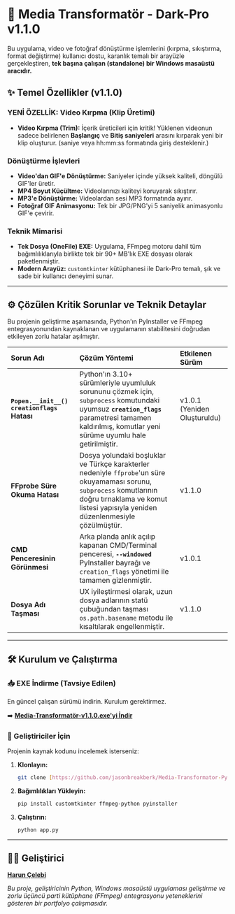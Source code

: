 # 🚀 Media Transformatör - Dark-Pro v1.1.0

Bu uygulama, video ve fotoğraf dönüştürme işlemlerini (kırpma, sıkıştırma, format değiştirme) kullanıcı dostu, karanlık temalı bir arayüzle gerçekleştiren, **tek başına çalışan (standalone) bir Windows masaüstü aracıdır.**

## ✨ Temel Özellikler (v1.1.0)

### YENİ ÖZELLİK: Video Kırpma (Klip Üretimi)
* **Video Kırpma (Trim):** İçerik üreticileri için kritik! Yüklenen videonun sadece belirlenen **Başlangıç** ve **Bitiş saniyeleri** arasını kırparak yeni bir klip oluşturur. (saniye veya hh:mm:ss formatında giriş desteklenir.)

### Dönüştürme İşlevleri
* **Video'dan GIF'e Dönüştürme:** Saniyeler içinde yüksek kaliteli, döngülü GIF'ler üretir.
* **MP4 Boyut Küçültme:** Videolarınızı kaliteyi koruyarak sıkıştırır.
* **MP3'e Dönüştürme:** Videolardan sesi MP3 formatında ayırır.
* **Fotoğraf GIF Animasyonu:** Tek bir JPG/PNG'yi 5 saniyelik animasyonlu GIF'e çevirir.

### Teknik Mimarisi
* **Tek Dosya (OneFile) EXE:** Uygulama, FFmpeg motoru dahil tüm bağımlılıklarıyla birlikte tek bir 90+ MB'lık EXE dosyası olarak paketlenmiştir.
* **Modern Arayüz:** `customtkinter` kütüphanesi ile Dark-Pro temalı, şık ve sade bir kullanıcı deneyimi sunar.

---

## ⚙️ Çözülen Kritik Sorunlar ve Teknik Detaylar

Bu projenin geliştirme aşamasında, Python'ın PyInstaller ve FFmpeg entegrasyonundan kaynaklanan ve uygulamanın stabilitesini doğrudan etkileyen zorlu hatalar aşılmıştır.

| Sorun Adı | Çözüm Yöntemi | Etkilenen Sürüm |
| :--- | :--- | :--- |
| **`Popen.__init__() creationflags` Hatası** | Python'ın 3.10+ sürümleriyle uyumluluk sorununu çözmek için, `subprocess` komutundaki uyumsuz **`creation_flags`** parametresi tamamen kaldırılmış, komutlar yeni sürüme uyumlu hale getirilmiştir. | v1.0.1 (Yeniden Oluşturuldu) |
| **FFprobe Süre Okuma Hatası** | Dosya yolundaki boşluklar ve Türkçe karakterler nedeniyle `ffprobe`'un süre okuyamaması sorunu, `subprocess` komutlarının doğru tırnaklama ve komut listesi yapısıyla yeniden düzenlenmesiyle çözülmüştür. | v1.1.0 |
| **CMD Penceresinin Görünmesi** | Arka planda anlık açılıp kapanan CMD/Terminal penceresi, **`--windowed`** PyInstaller bayrağı ve `creation_flags` yönetimi ile tamamen gizlenmiştir. | v1.0.1 |
| **Dosya Adı Taşması** | UX iyileştirmesi olarak, uzun dosya adlarının statü çubuğundan taşması `os.path.basename` metodu ile kısaltılarak engellenmiştir. | v1.1.0 |

---

## 🛠️ Kurulum ve Çalıştırma

### 📥 EXE İndirme (Tavsiye Edilen)

En güncel çalışan sürümü indirin. Kurulum gerektirmez.

➡️ **[Media-Transformatör-v1.1.0.exe'yi İndir](https://github.com/jasonbreakberk/Media-Transformator-Py/releases/latest)**

### 🐍 Geliştiriciler İçin

Projenin kaynak kodunu incelemek isterseniz:

1.  **Klonlayın:**
    ```bash
    git clone [https://github.com/jasonbreakberk/Media-Transformator-Py.git](https://github.com/jasonbreakberk/Media-Transformator-Py.git)
    ```
2.  **Bağımlılıkları Yükleyin:**
    ```bash
    pip install customtkinter ffmpeg-python pyinstaller
    ```
3.  **Çalıştırın:**
    ```bash
    python app.py
    ```

---

## 👨‍💻 Geliştirici

**[Harun Çelebi](https://github.com/jasonbreakberk)**

*Bu proje, geliştiricinin Python, Windows masaüstü uygulaması geliştirme ve zorlu üçüncü parti kütüphane (FFmpeg) entegrasyonu yeteneklerini gösteren bir portfolyo çalışmasıdır.*
